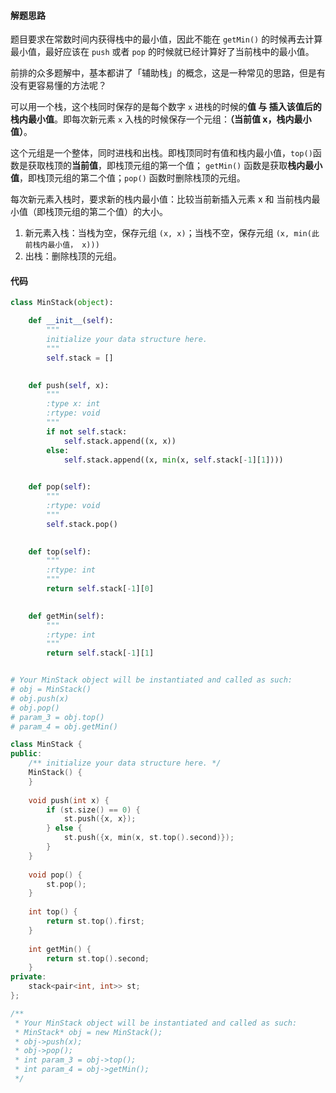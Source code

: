 #### 解题思路
题目要求在常数时间内获得栈中的最小值，因此不能在 `getMin()` 的时候再去计算最小值，最好应该在 `push` 或者 `pop` 的时候就已经计算好了当前栈中的最小值。

前排的众多题解中，基本都讲了「辅助栈」的概念，这是一种常见的思路，但是有没有更容易懂的方法呢？

可以用一个栈，这个栈同时保存的是每个数字 `x` 进栈的时候的**值 与 插入该值后的栈内最小值**。即每次新元素 `x` 入栈的时候保存一个元组：**（当前值 x，栈内最小值）**。

这个元组是一个整体，同时进栈和出栈。即栈顶同时有值和栈内最小值，`top()`函数是获取栈顶的**当前值**，即栈顶元组的第一个值； `getMin()` 函数是获取**栈内最小值**，即栈顶元组的第二个值；`pop()` 函数时删除栈顶的元组。

每次新元素入栈时，要求新的栈内最小值：比较当前新插入元素 x 和 当前栈内最小值（即栈顶元组的第二个值）的大小。

1. 新元素入栈：当栈为空，保存元组 `(x, x)`；当栈不空，保存元组 `(x, min(此前栈内最小值， x)))`
2. 出栈：删除栈顶的元组。

#### 代码
```Python []
class MinStack(object):

    def __init__(self):
        """
        initialize your data structure here.
        """
        self.stack = []
        

    def push(self, x):
        """
        :type x: int
        :rtype: void
        """
        if not self.stack:
            self.stack.append((x, x))
        else:
            self.stack.append((x, min(x, self.stack[-1][1])))
        

    def pop(self):
        """
        :rtype: void
        """
        self.stack.pop()
        

    def top(self):
        """
        :rtype: int
        """
        return self.stack[-1][0]
        

    def getMin(self):
        """
        :rtype: int
        """
        return self.stack[-1][1]


# Your MinStack object will be instantiated and called as such:
# obj = MinStack()
# obj.push(x)
# obj.pop()
# param_3 = obj.top()
# param_4 = obj.getMin()
```

```C++ []
class MinStack {
public:
    /** initialize your data structure here. */
    MinStack() {
    }
    
    void push(int x) {
        if (st.size() == 0) {
            st.push({x, x});
        } else {
            st.push({x, min(x, st.top().second)});
        }
    }
    
    void pop() {
        st.pop();
    }
    
    int top() {
        return st.top().first;
    }
    
    int getMin() {
        return st.top().second;
    }
private:
    stack<pair<int, int>> st;
};

/**
 * Your MinStack object will be instantiated and called as such:
 * MinStack* obj = new MinStack();
 * obj->push(x);
 * obj->pop();
 * int param_3 = obj->top();
 * int param_4 = obj->getMin();
 */
```


